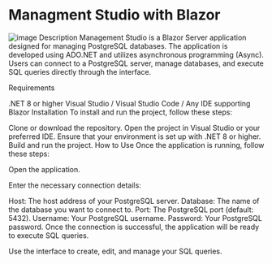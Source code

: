 # Managment Studio with Blazor

![image](https://github.com/user-attachments/assets/1891307b-6a18-4943-a295-7f5789cab892)
Description
Management Studio is a Blazor Server application designed for managing PostgreSQL databases. The application is developed using ADO.NET and utilizes asynchronous programming (Async). Users can connect to a PostgreSQL server, manage databases, and execute SQL queries directly through the interface.

Requirements

.NET 8 or higher
Visual Studio / Visual Studio Code / Any IDE supporting Blazor
Installation
To install and run the project, follow these steps:

Clone or download the repository.
Open the project in Visual Studio or your preferred IDE.
Ensure that your environment is set up with .NET 8 or higher.
Build and run the project.
How to Use
Once the application is running, follow these steps:

Open the application.

Enter the necessary connection details:

Host: The host address of your PostgreSQL server.
Database: The name of the database you want to connect to.
Port: The PostgreSQL port (default: 5432).
Username: Your PostgreSQL username.
Password: Your PostgreSQL password.
Once the connection is successful, the application will be ready to execute SQL queries.

Use the interface to create, edit, and manage your SQL queries.
